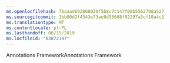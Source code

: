 ```yaml
---
ms.openlocfilehash: 76aaad692868030f5b8c7c147f08b5562798a527
ms.sourcegitcommit: 1bb00d2f4343e73ae8d58668f02297a3cf10a4c1
ms.translationtype: MT
ms.contentlocale: pl-PL
ms.lasthandoff: 06/15/2019
ms.locfileid: "63872147"
---
```

<span data-ttu-id="0d5c2-101">Annotations Framework</span><span class="sxs-lookup"><span data-stu-id="0d5c2-101">Annotations Framework</span></span>